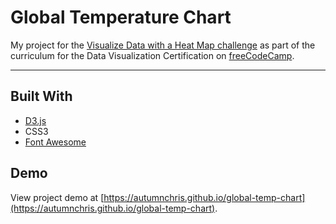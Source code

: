 # Global Temperature Chart

My project for the [Visualize Data with a Heat Map challenge](https://learn.freecodecamp.org/data-visualization/data-visualization-projects/visualize-data-with-a-heat-map) as part of the curriculum for the Data Visualization Certification on [freeCodeCamp](https://www.freecodecamp.org).

---

## Built With
* [D3.js](https://d3js.org)
* CSS3
* [Font Awesome](https://fontawesome.com)

## Demo

View project demo at [https://autumnchris.github.io/global-temp-chart](https://autumnchris.github.io/global-temp-chart).
